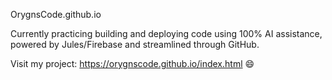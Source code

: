 OrygnsCode.github.io

Currently practicing building and deploying code using 100% AI assistance, powered by Jules/Firebase and streamlined through GitHub.

Visit my project: https://orygnscode.github.io/index.html 😄
